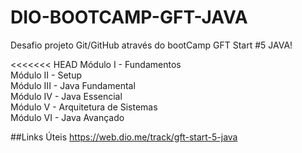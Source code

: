 # DIO-BOOTCAMP-GFT-JAVA

Desafio projeto Git/GitHub através do bootCamp GFT Start #5 JAVA!

<<<<<<< HEAD
Módulo I - Fundamentos<br>
Módulo II - Setup<br>
Módulo III - Java Fundamental<br>
Módulo IV - Java Essencial<br>
Módulo V - Arquitetura de Sistemas<br>
Módulo VI - Java Avançado<br>

##Links Úteis
https://web.dio.me/track/gft-start-5-java